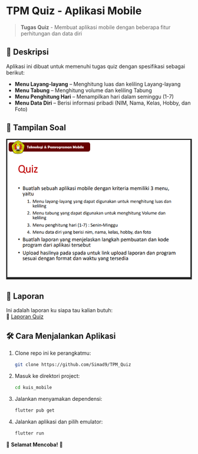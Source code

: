 # TPM Quiz - Aplikasi Mobile

> **Tugas Quiz** - Membuat aplikasi mobile dengan beberapa fitur perhitungan dan data diri

## 📝 Deskripsi

Aplikasi ini dibuat untuk memenuhi tugas quiz dengan spesifikasi sebagai berikut:

- **Menu Layang-layang** – Menghitung luas dan keliling Layang-layang
- **Menu Tabung** – Menghitung volume dan keliling Tabung
- **Menu Penghitung Hari** – Menampilkan hari dalam seminggu (1-7)
- **Menu Data Diri** – Berisi informasi pribadi (NIM, Nama, Kelas, Hobby, dan Foto)

## 📸 Tampilan Soal

![Soal Quiz](soal/Soal%20Quiz.png)

## 📄 Laporan

Ini adalah laporan ku siapa tau kalian butuh:  
📎 [Laporan Quiz](https://docs.google.com/document/d/1e2XM4cvUvK_FiF-BOtdEbvy3qEXd5aZEJTa2N_uMjiI/edit?usp=sharing)

## 🛠️ Cara Menjalankan Aplikasi

1. Clone repo ini ke perangkatmu:
   ```bash
   git clone https://github.com/Simad9/TPM_Quiz
   ```
2. Masuk ke direktori project:
   ```bash
   cd kuis_mobile
   ```
3. Jalankan menyamakan dependensi:
   ```bash
   flutter pub get
   ```
4. Jalankan aplikasi dan pilih emulator:
   ```bash
   flutter run
   ```

🚀 **Selamat Mencoba!** 🚀
